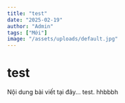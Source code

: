 ```yaml
---
title: "test"
date: "2025-02-19"
author: "Admin"
tags: ["Mới"]
image: "/assets/uploads/default.jpg"
---
```

# test

Nội dung bài viết tại đây...
test.   hhbbbh